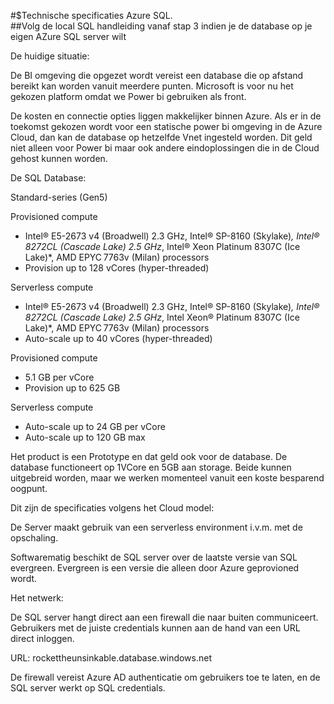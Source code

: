 #$Technische specificaties Azure SQL.  
##Volg de local SQL handleiding vanaf stap 3 indien je de database op je eigen AZure SQL server wilt
 

De huidige situatie: 

De BI  omgeving die opgezet wordt vereist een database die op afstand bereikt kan worden vanuit meerdere punten.  Microsoft is voor nu het gekozen platform omdat we Power bi gebruiken als front.  
 
De kosten en connectie opties liggen makkelijker binnen Azure.   Als er in de toekomst gekozen wordt voor een statische power bi omgeving in de Azure Cloud, dan kan de database op hetzelfde Vnet ingesteld worden. Dit geld niet alleen voor Power bi maar ook andere eindoplossingen die in de Cloud gehost kunnen worden. 

 

De SQL Database: 

Standard-series (Gen5) 

Provisioned compute 
- Intel® E5-2673 v4 (Broadwell) 2.3 GHz, Intel® SP-8160 (Skylake)*, Intel® 8272CL (Cascade Lake) 2.5 GHz*, Intel® Xeon Platinum 8307C (Ice Lake)*, AMD EPYC 7763v (Milan) processors 
- Provision up to 128 vCores (hyper-threaded) 
 
Serverless compute 
- Intel® E5-2673 v4 (Broadwell) 2.3 GHz, Intel® SP-8160 (Skylake)*, Intel® 8272CL (Cascade Lake) 2.5 GHz*, Intel Xeon® Platinum 8307C (Ice Lake)*, AMD EPYC 7763v (Milan) processors 
- Auto-scale up to 40 vCores (hyper-threaded) 

Provisioned compute 
- 5.1 GB per vCore 
- Provision up to 625 GB 
 
Serverless compute 
- Auto-scale up to 24 GB per vCore 
- Auto-scale up to 120 GB max 

Het product is een Prototype en dat geld ook voor de database. De database functioneert op 1VCore en 5GB aan storage. Beide kunnen uitgebreid worden, maar we werken  momenteel  vanuit een  koste besparend oogpunt. 
 
Dit zijn de specificaties  volgens het Cloud model: 
 

 
De Server maakt gebruik van een serverless environment i.v.m. met de opschaling. 

Softwarematig beschikt de SQL  server over de laatste versie van SQL  evergreen. Evergreen is een versie die alleen door Azure geprovioned wordt. 

 

 

 

Het netwerk: 

De SQL  server hangt direct aan een firewall die naar buiten communiceert. Gebruikers   met   de juiste credentials   kunnen aan de hand van een URL direct inloggen.  

 

URL: rockettheunsinkable.database.windows.net 

 

De firewall vereist Azure AD authenticatie om gebruikers toe te laten, en  de  SQL server werkt op SQL credentials. 
 

 

 
